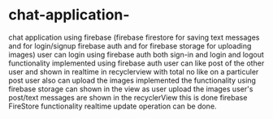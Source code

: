 # chat-application-
chat application using firebase (firebase firestore for saving text messages and for login/signup firebase auth and for firebase storage for uploading images)
user can login using firebase auth both sign-in and login and logout functionality implemented using firebase auth 
user can like post of the other user and shown in realtime in recyclerview with total no like on a particuler post 
user also can upload the images implemented the functionality using firebase storage can shown in the view as user upload the images
user's post/text messages are shown in the recyclerView this is done firebase FireStore functionality realtime update operation can be done.
